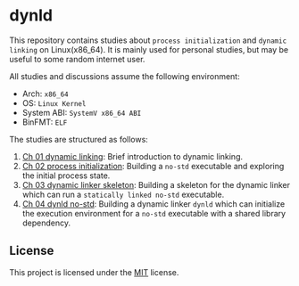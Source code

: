 # dynld

This repository contains studies about `process initialization` and `dynamic
linking` on Linux(x86_64). It is mainly used for personal studies, but may be
useful to some random internet user.

All studies and discussions assume the following environment:
- Arch: `x86_64`
- OS: `Linux Kernel`
- System ABI: `SystemV x86_64 ABI`
- BinFMT: `ELF`

The studies are structured as follows:
1. [Ch 01 dynamic linking](./01_dynamic_linking):
   Brief introduction to dynamic linking.
1. [Ch 02 process initialization](./02_process_init):
   Building a `no-std` executable and exploring the initial process state.
1. [Ch 03 dynamic linker skeleton](./03_hello_dynld):
   Building a skeleton for the dynamic linker which can run a `statically
   linked no-std` executable.
1. [Ch 04 dynld no-std](./04_dynld_nostd):
   Building a dynamic linker `dynld` which can initialize the execution
   environment for a `no-std` executable with a shared library dependency.

## License
This project is licensed under the [MIT](LICENSE) license.
